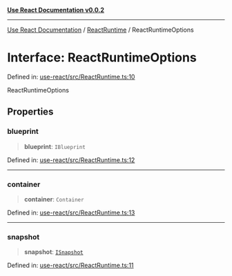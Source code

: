 [**Use React Documentation v0.0.2**](../../README.md)

***

[Use React Documentation](../../modules.md) / [ReactRuntime](../README.md) / ReactRuntimeOptions

# Interface: ReactRuntimeOptions

Defined in: [use-react/src/ReactRuntime.ts:10](https://github.com/stonemjs/use-react/blob/0635de04acc6b3a5c28dcf07d1e12a39a8b5e0b9/src/ReactRuntime.ts#L10)

ReactRuntimeOptions

## Properties

### blueprint

> **blueprint**: `IBlueprint`

Defined in: [use-react/src/ReactRuntime.ts:12](https://github.com/stonemjs/use-react/blob/0635de04acc6b3a5c28dcf07d1e12a39a8b5e0b9/src/ReactRuntime.ts#L12)

***

### container

> **container**: `Container`

Defined in: [use-react/src/ReactRuntime.ts:13](https://github.com/stonemjs/use-react/blob/0635de04acc6b3a5c28dcf07d1e12a39a8b5e0b9/src/ReactRuntime.ts#L13)

***

### snapshot

> **snapshot**: [`ISnapshot`](../../declarations/type-aliases/ISnapshot.md)

Defined in: [use-react/src/ReactRuntime.ts:11](https://github.com/stonemjs/use-react/blob/0635de04acc6b3a5c28dcf07d1e12a39a8b5e0b9/src/ReactRuntime.ts#L11)
